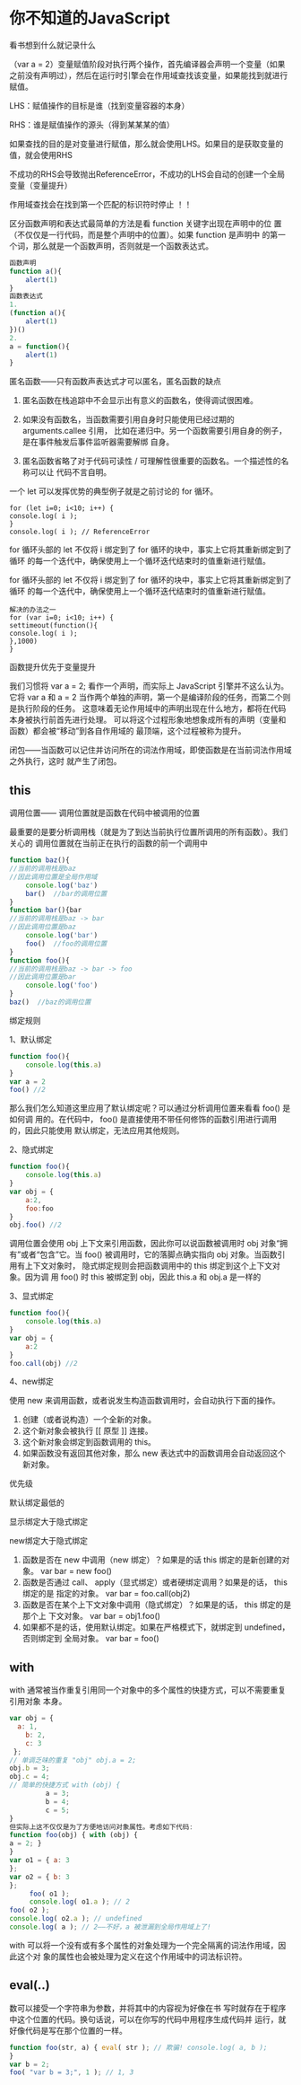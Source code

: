 # 你不知道的JavaScript

看书想到什么就记录什么

（var a = 2）变量赋值阶段对执行两个操作，首先编译器会声明一个变量（如果之前没有声明过），然后在运行时引擎会在作用域查找该变量，如果能找到就进行赋值。

LHS：赋值操作的目标是谁（找到变量容器的本身）

RHS：谁是赋值操作的源头（得到某某某的值）

如果查找的目的是对变量进行赋值，那么就会使用LHS。如果目的是获取变量的值，就会使用RHS

不成功的RHS会导致抛出ReferenceError，不成功的LHS会自动的创建一个全局变量（变量提升）

作用域查找会在找到第一个匹配的标识符时停止  ！！

 区分函数声明和表达式最简单的方法是看 function 关键字出现在声明中的位
置（不仅仅是一行代码，而是整个声明中的位置）。如果 function 是声明中
的第一个词，那么就是一个函数声明，否则就是一个函数表达式。  

```javascript
函数声明
function a(){
	alert(1)
}
函数表达式
1.
(function a(){
	alert(1)
})()
2.
a = function(){
	alert(1)
}
```

匿名函数——只有函数声表达式才可以匿名，匿名函数的缺点

1. 匿名函数在栈追踪中不会显示出有意义的函数名，使得调试很困难。  

2. 如果没有函数名，当函数需要引用自身时只能使用已经过期的 arguments.callee 引用，
   比如在递归中。另一个函数需要引用自身的例子，是在事件触发后事件监听器需要解绑
   自身。  
3. 匿名函数省略了对于代码可读性 / 可理解性很重要的函数名。一个描述性的名称可以让
   代码不言自明。  

一个 let 可以发挥优势的典型例子就是之前讨论的 for 循环。

```
for (let i=0; i<10; i++) {
console.log( i );
}
console.log( i ); // ReferenceError
```

for 循环头部的 let 不仅将 i 绑定到了 for 循环的块中，事实上它将其重新绑定到了循环
的每一个迭代中，确保使用上一个循环迭代结束时的值重新进行赋值。  

for 循环头部的 let 不仅将 i 绑定到了 for 循环的块中，事实上它将其重新绑定到了循环
的每一个迭代中，确保使用上一个循环迭代结束时的值重新进行赋值。  

```
解决的办法之一
for (var i=0; i<10; i++) {
settimeout(function(){
console.log( i );
},1000)
}
```

函数提升优先于变量提升

我们习惯将 var a = 2; 看作一个声明，而实际上 JavaScript 引擎并不这么认为。它将 var a
和 a = 2 当作两个单独的声明，第一个是编译阶段的任务，而第二个则是执行阶段的任务。
这意味着无论作用域中的声明出现在什么地方，都将在代码本身被执行前首先进行处理。
可以将这个过程形象地想象成所有的声明（变量和函数）都会被“移动”到各自作用域的
最顶端，这个过程被称为提升。  

闭包——当函数可以记住并访问所在的词法作用域，即使函数是在当前词法作用域之外执行，这时
就产生了闭包。  

## this

调用位置——  调用位置就是函数在代码中被调用的位置  

最重要的是要分析调用栈（就是为了到达当前执行位置所调用的所有函数）。我们关心的
调用位置就在当前正在执行的函数的前一个调用中  

```javascript
function baz(){
//当前的调用栈是baz
//因此调用位置是全局作用域
    console.log('baz')
    bar()  //bar的调用位置
}
function bar(){bar
//当前的调用栈是baz -> bar
//因此调用位置是baz
    console.log('bar')
    foo()  //foo的调用位置
}
function foo(){
//当前的调用栈是baz -> bar -> foo
//因此调用位置是bar
    console.log('foo')
}
baz()  //baz的调用位置
```



绑定规则

1、默认绑定

```javascript
function foo(){
	console.log(this.a)
}
var a = 2 
foo() //2
```

那么我们怎么知道这里应用了默认绑定呢？可以通过分析调用位置来看看 foo() 是如何调
用的。在代码中， foo() 是直接使用不带任何修饰的函数引用进行调用的，因此只能使用
默认绑定，无法应用其他规则。  

2、隐式绑定

```javascript
function foo(){
	console.log(this.a)
}
var obj = {
	a:2,
    foo:foo
}
obj.foo() //2
```

调用位置会使用 obj 上下文来引用函数，因此你可以说函数被调用时 obj 对象“拥
有”或者“包含”它。当 foo() 被调用时，它的落脚点确实指向 obj 对象。当函数引
用有上下文对象时， 隐式绑定规则会把函数调用中的 this 绑定到这个上下文对象。因为调
用 foo() 时 this 被绑定到 obj，因此 this.a 和 obj.a 是一样的  

3、显式绑定

```javascript
function foo(){
	console.log(this.a)
}
var obj = {
	a:2
}
foo.call(obj) //2
```

4、new绑定

使用 new 来调用函数，或者说发生构造函数调用时，会自动执行下面的操作。

1. 创建（或者说构造）一个全新的对象。
2. 这个新对象会被执行 [[ 原型 ]] 连接。
3. 这个新对象会绑定到函数调用的 this。
4. 如果函数没有返回其他对象，那么 new 表达式中的函数调用会自动返回这个新对象。  

优先级

默认绑定最低的

显示绑定大于隐式绑定

new绑定大于隐式绑定

1. 函数是否在 new 中调用（new 绑定）？如果是的话 this 绑定的是新创建的对象。
   var bar = new foo()
2. 函数是否通过 call、 apply（显式绑定）或者硬绑定调用？如果是的话， this 绑定的是
   指定的对象。
   var bar = foo.call(obj2)
3. 函数是否在某个上下文对象中调用（隐式绑定）？如果是的话， this 绑定的是那个上
   下文对象。
   var bar = obj1.foo()
4. 如果都不是的话，使用默认绑定。如果在严格模式下，就绑定到 undefined，否则绑定到
   全局对象。
   var bar = foo()  



 

## with

with 通常被当作重复引用同一个对象中的多个属性的快捷方式，可以不需要重复引用对象
本身。

```javascript
var obj = { 
  a: 1,
	b: 2,
	c: 3 
 };
// 单调乏味的重复 "obj" obj.a = 2;
obj.b = 3;
obj.c = 4;
// 简单的快捷方式 with (obj) {
         a = 3;
         b = 4;
         c = 5;
}
但实际上这不仅仅是为了方便地访问对象属性。考虑如下代码:
function foo(obj) { with (obj) {
a = 2; }
}
var o1 = { a: 3
};
var o2 = { b: 3
};
     foo( o1 );
     console.log( o1.a ); // 2
foo( o2 );
console.log( o2.a ); // undefined
console.log( a ); // 2——不好，a 被泄漏到全局作用域上了!
```

with 可以将一个没有或有多个属性的对象处理为一个完全隔离的词法作用域，因此这个对
象的属性也会被处理为定义在这个作用域中的词法标识符。

## eval(..) 

数可以接受一个字符串为参数，并将其中的内容视为好像在书
写时就存在于程序中这个位置的代码。换句话说，可以在你写的代码中用程序生成代码并
运行，就好像代码是写在那个位置的一样。

```javascript
function foo(str, a) { eval( str ); // 欺骗! console.log( a, b );
}
var b = 2;
foo( "var b = 3;", 1 ); // 1, 3
```



